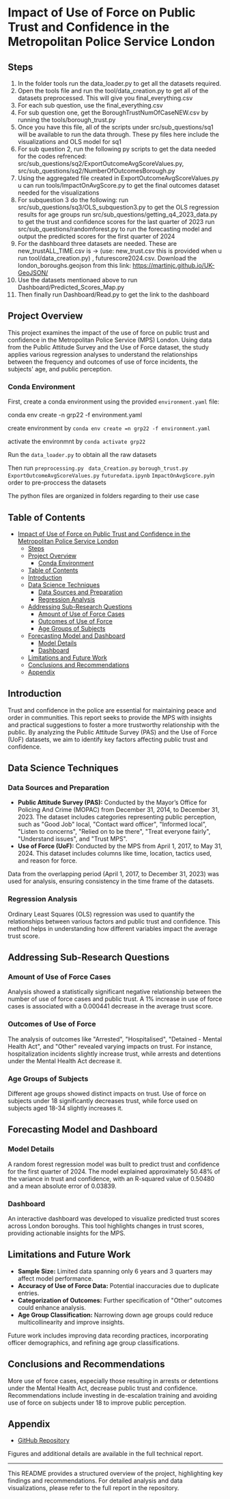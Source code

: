 # Impact of Use of Force on Public Trust and Confidence in the Metropolitan Police Service London

## Steps
1. In the folder tools run the data_loader.py to get all the datasets required.
2. Open the tools file and run the tool/data_creation.py to get all of the datasets preprocessed. This will give you final_everything.csv
3. For each sub question, use the final_everything.csv
4. For sub question one, get the BoroughTrustNumOfCaseNEW.csv by running the tools/borough_trust.py
5. Once you have this file, all of the scripts under src/sub_questions/sq1 will be available to run the data through. These py files here include the visualizations and OLS model for sq1
6. For sub question 2, run the following py scripts to get the data needed for the codes refrenced: src/sub_questions/sq2/ExportOutcomeAvgScoreValues.py, src/sub_questions/sq2/NumberOfOutcomesBorough.py
7. Using the aggregated file created in ExportOutcomeAvgScoreValues.py u can run tools/ImpactOnAvgScore.py to get the final outcomes dataset needed for the visualizations
8. For subquestion 3 do the following: run src/sub_questions/sq3/OLS_subquestion3.py to get the OLS regression results for age groups
run src/sub_questions/getting_q4_2023_data.py to get the trust and confidence scores for the last quarter of 2023
run src/sub_questions/randomforest.py to run the forecasting model and output the predicted scores for the first quarter of 2024
9. For the dashboard three datasets are needed. These are new_trustALL_TIME.csv is -> (use: new_trust.csv this is provided when u run tool/data_creation.py) , futurescore2024.csv. Download the london_boroughs.geojson from this link: https://martinjc.github.io/UK-GeoJSON/
10. Use the datasets mentionaed above to run Dashboard/Predicted_Scores_Map.py
11. Then finally run Dashboard/Read.py to get the link to the dashboard



## Project Overview

This project examines the impact of the use of force on public trust and confidence in the Metropolitan Police Service (MPS) London. Using data from the Public Attitude Survey and the Use of Force dataset, the study applies various regression analyses to understand the relationships between the frequency and outcomes of use of force incidents, the subjects' age, and public perception.

### Conda Environment

First, create a conda environment using the provided `environment.yaml` file:

conda env create -n grp22 -f environment.yaml

create environment by ```conda env create =n grp22 -f environment.yaml```

activate the environmnt by `conda activate grp22`

Run the `data_loader.py` to obtain all the raw datasets

Then run  `preprocessing.py ` `data_Creation.py` `borough_trust.py` `ExportOutcomeAvgScoreValues.py` `futuredata.ipynb` `ImpactOnAvgScore.py`in order to pre-proccess the datasets

The python files are organized in folders regarding to their use case




## Table of Contents

- [Impact of Use of Force on Public Trust and Confidence in the Metropolitan Police Service London](#impact-of-use-of-force-on-public-trust-and-confidence-in-the-metropolitan-police-service-london)
  - [Steps](#steps)
  - [Project Overview](#project-overview)
    - [Conda Environment](#conda-environment)
  - [Table of Contents](#table-of-contents)
  - [Introduction](#introduction)
  - [Data Science Techniques](#data-science-techniques)
    - [Data Sources and Preparation](#data-sources-and-preparation)
    - [Regression Analysis](#regression-analysis)
  - [Addressing Sub-Research Questions](#addressing-sub-research-questions)
    - [Amount of Use of Force Cases](#amount-of-use-of-force-cases)
    - [Outcomes of Use of Force](#outcomes-of-use-of-force)
    - [Age Groups of Subjects](#age-groups-of-subjects)
  - [Forecasting Model and Dashboard](#forecasting-model-and-dashboard)
    - [Model Details](#model-details)
    - [Dashboard](#dashboard)
  - [Limitations and Future Work](#limitations-and-future-work)
  - [Conclusions and Recommendations](#conclusions-and-recommendations)
  - [Appendix](#appendix)

## Introduction

Trust and confidence in the police are essential for maintaining peace and order in communities. This report seeks to provide the MPS with insights and practical suggestions to foster a more trustworthy relationship with the public. By analyzing the Public Attitude Survey (PAS) and the Use of Force (UoF) datasets, we aim to identify key factors affecting public trust and confidence.

## Data Science Techniques

### Data Sources and Preparation

- **Public Attitude Survey (PAS):** Conducted by the Mayor’s Office for Policing And Crime (MOPAC) from December 31, 2014, to December 31, 2023. The dataset includes categories representing public perception, such as "Good Job" local, "Contact ward officer", "Informed local", "Listen to concerns", "Relied on to be there", "Treat everyone fairly", "Understand issues", and "Trust MPS".
- **Use of Force (UoF):** Conducted by the MPS from April 1, 2017, to May 31, 2024. This dataset includes columns like time, location, tactics used, and reason for force.

Data from the overlapping period (April 1, 2017, to December 31, 2023) was used for analysis, ensuring consistency in the time frame of the datasets.

### Regression Analysis

Ordinary Least Squares (OLS) regression was used to quantify the relationships between various factors and public trust and confidence. This method helps in understanding how different variables impact the average trust score.

## Addressing Sub-Research Questions

### Amount of Use of Force Cases

Analysis showed a statistically significant negative relationship between the number of use of force cases and public trust. A 1% increase in use of force cases is associated with a 0.000441 decrease in the average trust score.

### Outcomes of Use of Force

The analysis of outcomes like "Arrested", "Hospitalised", "Detained - Mental Health Act", and "Other" revealed varying impacts on trust. For instance, hospitalization incidents slightly increase trust, while arrests and detentions under the Mental Health Act decrease it.

### Age Groups of Subjects

Different age groups showed distinct impacts on trust. Use of force on subjects under 18 significantly decreases trust, while force used on subjects aged 18-34 slightly increases it.

## Forecasting Model and Dashboard

### Model Details

A random forest regression model was built to predict trust and confidence for the first quarter of 2024. The model explained approximately 50.48% of the variance in trust and confidence, with an R-squared value of 0.50480 and a mean absolute error of 0.03839.

### Dashboard

An interactive dashboard was developed to visualize predicted trust scores across London boroughs. This tool highlights changes in trust scores, providing actionable insights for the MPS.

## Limitations and Future Work

- **Sample Size:** Limited data spanning only 6 years and 3 quarters may affect model performance.
- **Accuracy of Use of Force Data:** Potential inaccuracies due to duplicate entries.
- **Categorization of Outcomes:** Further specification of "Other" outcomes could enhance analysis.
- **Age Group Classification:** Narrowing down age groups could reduce multicollinearity and improve insights.

Future work includes improving data recording practices, incorporating officer demographics, and refining age group classifications.

## Conclusions and Recommendations

More use of force cases, especially those resulting in arrests or detentions under the Mental Health Act, decrease public trust and confidence. Recommendations include investing in de-escalation training and avoiding use of force on subjects under 18 to improve public perception.




## Appendix

- [GitHub Repository](https://github.com/beraltan/DC2-GRP22)

Figures and additional details are available in the full technical report.

---

This README provides a structured overview of the project, highlighting key findings and recommendations. For detailed analysis and data visualizations, please refer to the full report in the repository.






